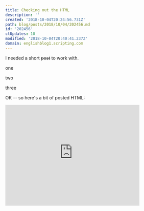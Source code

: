 ```yaml
---
title: Checking out the HTML
description: ''
created: '2018-10-04T20:24:56.731Z'
path: blog/posts/2018/10/04/202456.md
id: '202456'
ctUpdates: 10
modified: '2018-10-04T20:40:41.237Z'
domain: englishblog1.scripting.com
---
```

I needed a short <s>post</s> to work with.

one

two

three

OK -- so here's a bit of posted HTML:

<iframe width="420" height="315" src="https://www.youtube.com/embed/nlaoR5m4L80" frameborder="0" allowfullscreen=""></iframe>